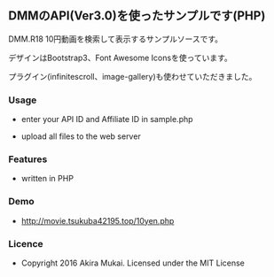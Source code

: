 ## DMMのAPI(Ver3.0)を使ったサンプルです(PHP)

DMM.R18 10円動画を検索して表示するサンプルソースです。

デザインはBootstrap3、Font Awesome Iconsを使っています。

プラグイン(infinitescroll、image-gallery)も使わせていただきました。


### Usage

  - enter your API ID and Affiliate ID in sample.php

  - upload all files to the web server


### Features

  - written in PHP


### Demo

  - http://movie.tsukuba42195.top/10yen.php


### Licence

  - Copyright 2016 Akira Mukai. Licensed under the MIT License
